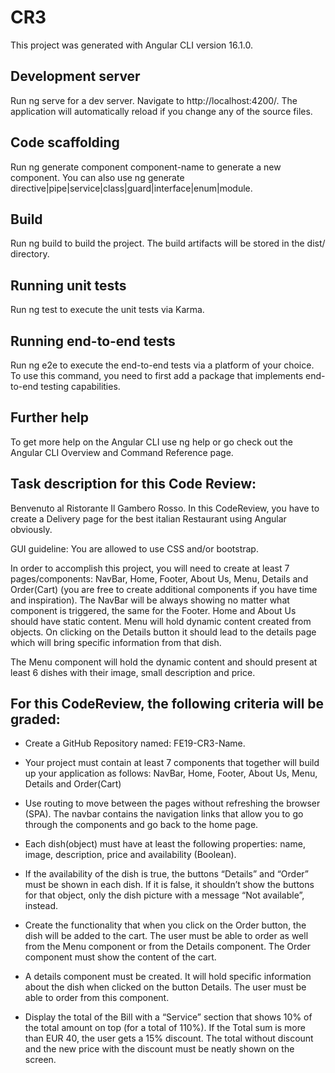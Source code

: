 # CR3
This project was generated with Angular CLI version 16.1.0.

## Development server
Run ng serve for a dev server. Navigate to http://localhost:4200/. The application will automatically reload if you change any of the source files.

## Code scaffolding
Run ng generate component component-name to generate a new component. You can also use ng generate directive|pipe|service|class|guard|interface|enum|module.

## Build
Run ng build to build the project. The build artifacts will be stored in the dist/ directory.

## Running unit tests
Run ng test to execute the unit tests via Karma.

## Running end-to-end tests
Run ng e2e to execute the end-to-end tests via a platform of your choice. To use this command, you need to first add a package that implements end-to-end testing capabilities.

## Further help
To get more help on the Angular CLI use ng help or go check out the Angular CLI Overview and Command Reference page.

## Task description for this Code Review:
Benvenuto al Ristorante Il Gambero Rosso. In this CodeReview, you have to create a Delivery page for the best italian Restaurant using Angular obviously.

GUI guideline: You are allowed to use CSS and/or bootstrap.

In order to accomplish this project, you will need to create at least 7 pages/components: NavBar, Home, Footer, About Us, Menu, Details and Order(Cart) (you are free to create additional components if you have time and inspiration). The NavBar will be always showing no matter what component is triggered, the same for the Footer. Home and About Us should have static content. Menu will hold dynamic content created from objects. On clicking on the Details button it should lead to the details page which will bring specific information from that dish.

The Menu component will hold the dynamic content and should present at least 6 dishes with their image, small description and price.

## For this CodeReview, the following criteria will be graded:
- Create a GitHub Repository named: FE19-CR3-Name.

- Your project must contain at least 7 components that together will build up your application as follows: NavBar, Home, Footer, About Us, Menu, Details and Order(Cart)

- Use routing to move between the pages without refreshing the browser (SPA). The navbar contains the navigation links that allow you to go through the components and go back to the home page.

- Each dish(object) must have at least the following properties: name, image, description, price and availability (Boolean).

- If the availability of the dish is true, the buttons “Details” and “Order” must be shown in each dish. If it is false, it shouldn’t show the buttons for that object, only the dish picture with a message “Not available”, instead.

- Create the functionality that when you click on the Order button, the dish will be added to the cart. The user must be able to order as well from the Menu component or from the Details component. The Order component must show the content of the cart.

- A details component must be created. It will hold specific information about the dish when clicked on the button Details. The user must be able to order from this component.

- Display the total of the Bill with a “Service” section that shows 10% of the total amount on top (for a total of 110%). If the Total sum is more than EUR 40, the user gets a 15% discount. The total without discount and the new price with the discount must be neatly shown on the screen.
